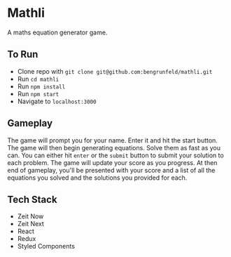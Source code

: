 # Mathli

A maths equation generator game.

## To Run

-   Clone repo with `git clone git@github.com:bengrunfeld/mathli.git`
-   Run `cd mathli`
-   Run `npm install`
-   Run `npm start`
-   Navigate to `localhost:3000`

## Gameplay

The game will prompt you for your name. Enter it and hit the start button. The game will then begin generating equations. Solve them as fast as you can. You can either hit `enter` or the `submit` button to submit your solution to each problem. The game will update your score as you progress. At then end of gameplay, you'll be presented with your score and a list of all the equations you solved and the solutions you provided for each.

## Tech Stack

-   Zeit Now
-   Zeit Next
-   React
-   Redux
-   Styled Components
